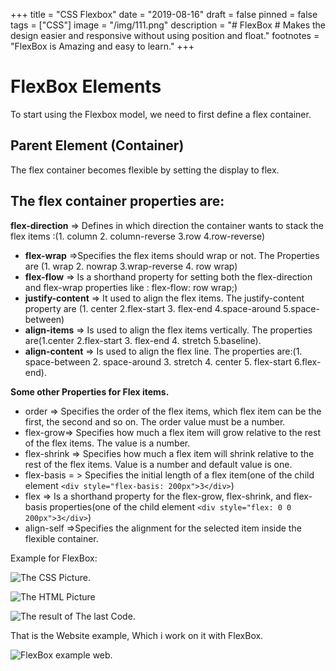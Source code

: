 +++
title = "CSS Flexbox"
date = "2019-08-16"
draft = false
pinned = false
tags = ["CSS"]
image = "/img/111.png"
description = "# FlexBox  # Makes the design easier and responsive without using position and float."
footnotes = "FlexBox is Amazing and easy to learn."
+++
# FlexBox Elements

To start using the Flexbox model, we need to first define a flex container.

## Parent Element (Container)

The flex container becomes flexible by setting the display to flex.

## The flex container properties are:

**flex-direction** => Defines in which direction the container wants to stack the flex items :(1. column 2. column-reverse 3.row 4.row-reverse)

* **flex-wrap** =>Specifies the flex items should wrap or not. The Properties are (1. wrap 2. nowrap 3.wrap-reverse 4. row wrap)
* **flex-flow** => Is a shorthand property for setting both the flex-direction and flex-wrap properties like : flex-flow: row wrap;)
* **justify-content** => It used to align the flex items. The justify-content property are (1. center 2.flex-start 3. flex-end 4.space-around 5.space-between)
* **align-items** => Is used to align the flex items vertically. The properties are(1.center 2.flex-start 3. flex-end  4. stretch 5.baseline).
* **align-content** => Is used to align the flex line. The properties are:(1. space-between 2. space-around 3. stretch 4. center 5. flex-start 6.flex-end).

**Some other Properties for Flex items.**

* order => Specifies the order of the flex items, which flex item can be the first, the second and so on. The order value must be a number.
* flex-grow=> Specifies how much a flex item will grow relative to the rest of the flex items. The value is a number.
* flex-shrink => Specifies how much a flex item will shrink relative to the rest of the flex items. Value is a number and default value is one.
* flex-basis = > Specifies the initial length of a flex item(one of the child element `<div style="flex-basis: 200px">3</div>`)
* flex => Is a shorthand property for the flex-grow, flex-shrink, and flex-basis properties(one of the child element `<div style="flex: 0 0 200px">3</div>`)
* align-self =>Specifies the alignment for the selected item inside the flexible container. 

Example for FlexBox:

![The CSS Picture.](/img/screen-shot-2019-08-30-at-01.25.50.png)

![The HTML Picture](/img/screen-shot-2019-08-30-at-01.26.37.png)

![The result of The last Code.](/img/screen-shot-2019-08-30-at-01.27.08.png)

That is the Website example, Which i work on it with FlexBox.

![FlexBox example web.](/img/screen-shot-2019-08-30-at-01.21.23.png)
